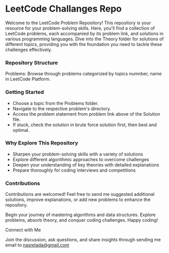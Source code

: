 <h1>LeetCode Challanges Repo</h1> 

<p> Welcome to the LeetCode Problem Repository! This repository is your resource for your problem-solving skills. Here, you'll find a collection of LeetCode problems, each accompanied by its problem link, and solutions in various programming languages. Dive into the Theory folder for solutions of different topics, providing you with the foundation you need to tackle these challenges effectively. </p>

<h3>Repository Structure</h3>
Problems: Browse through problems categorized by topics numnber, name in LeetCode Platform.

<h3>Getting Started</h3>
<ul>
<li> Choose a topic from the Problems folder. </li>
<li>Navigate to the respective problem's directory.</li>
<li>Access the problem statement from problem link above of the Solution file.</li>
<li>If stuck, check the solution in brute force solution first, then best and optimal.</li>
</ul>


<h3>Why Explore This Repository</h3>
<ul>
  <li>Sharpen your problem-solving skills with a variety of solutions</li>
  <li>Explore different algorithmic approaches to overcome challenges</li>
  <li>Deepen your understanding of key theories with detailed explanations</li>
  <li>Prepare thoroughly for coding interviews and competitions</li>
</ul>

<h3>Contributions</h3>
<p>Contributions are welcomed! Feel free to send me suggested additional solutions, improve explanations, or add new problems to enhance the repository.</p>
<p> Begin your journey of mastering algorithms and data structures. Explore problems, absorb theory, and conquer coding challenges. Happy coding! </p>
<p>Connect with Me </p>
Join the discussion, ask questions, and share insights through sending me email to <a href="mailto:nasrelada@gmail.com">nasrelada@gmail.com</a>

